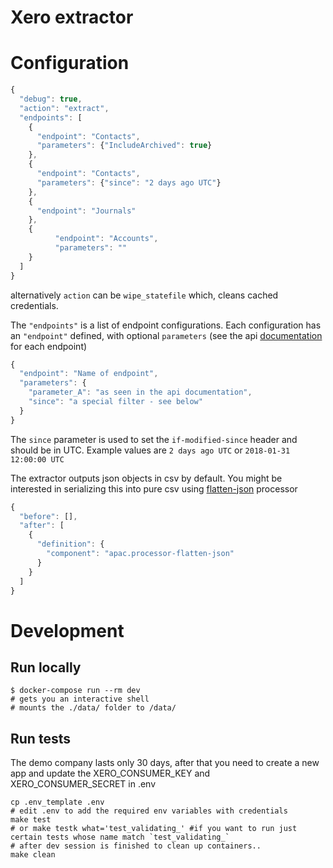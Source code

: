 # Xero extractor

# Configuration
```javascript
{
  "debug": true,
  "action": "extract",
  "endpoints": [
    {
      "endpoint": "Contacts",
      "parameters": {"IncludeArchived": true}
    },
    {
      "endpoint": "Contacts",
      "parameters": {"since": "2 days ago UTC"}
    },
    {
      "endpoint": "Journals"
    },
    {
          "endpoint": "Accounts",
          "parameters": ""
    }
  ]
}
```

alternatively `action` can be `wipe_statefile` which, cleans cached credentials.

The `"endpoints"` is a list of endpoint configurations. Each configuration has an `"endpoint"` defined, with optional `parameters` (see the api [documentation](https://developer.xero.com/documentation/api/api-overview) for each endpoint)

```javascript
{
  "endpoint": "Name of endpoint",
  "parameters": {
    "parameter_A": "as seen in the api documentation",
    "since": "a special filter - see below"
  }
}
```

The `since` parameter is used to set the `if-modified-since` header and should be in UTC. Example values are `2 days ago UTC` or `2018-01-31 12:00:00 UTC`


The extractor outputs json objects in csv by default. You might be interested in serializing this into pure csv using [flatten-json](https://components.keboola.com/~/components/apac.processor-flatten-json) processor

```javascript
{
  "before": [],
  "after": [
    {
      "definition": {
        "component": "apac.processor-flatten-json"
      }
    }
  ]
}
```




# Development
## Run locally
```
$ docker-compose run --rm dev
# gets you an interactive shell
# mounts the ./data/ folder to /data/
```

## Run tests

The demo company lasts only 30 days, after that you need to create a new app and update the XERO_CONSUMER_KEY and XERO_CONSUMER_SECRET in .env

```
cp .env_template .env
# edit .env to add the required env variables with credentials
make test
# or make testk what='test_validating_' #if you want to run just certain tests whose name match `test_validating_`
# after dev session is finished to clean up containers..
make clean 
```
